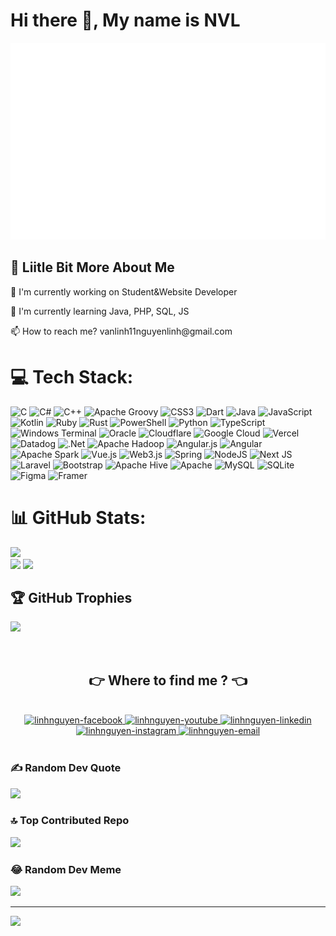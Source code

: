 # Hi there 👋, My name is NVL
<a href="#" target="_blank">
  <img src="svg/linhnguyen.svg" width="1200" alt="LinhNguyenNVL" />
</a>

## 💫 Liitle Bit More About Me

<p>🔭 I'm currently working on Student&Website Developer</p>
<p>🌱 I'm currently learning Java, PHP, SQL, JS</p>
<p>📫 How to reach me? vanlinh11nguyenlinh@gmail.com</p>


# 💻 Tech Stack:
![C](https://img.shields.io/badge/c-%2300599C.svg?style=plastic&logo=c&logoColor=white) ![C#](https://img.shields.io/badge/c%23-%23239120.svg?style=plastic&logo=c-sharp&logoColor=white) ![C++](https://img.shields.io/badge/c++-%2300599C.svg?style=plastic&logo=c%2B%2B&logoColor=white) ![Apache Groovy](https://img.shields.io/badge/Apache%20Groovy-4298B8.svg?style=plastic&logo=Apache+Groovy&logoColor=white) ![CSS3](https://img.shields.io/badge/css3-%231572B6.svg?style=plastic&logo=css3&logoColor=white) ![Dart](https://img.shields.io/badge/dart-%230175C2.svg?style=plastic&logo=dart&logoColor=white) ![Java](https://img.shields.io/badge/java-%23ED8B00.svg?style=plastic&logo=openjdk&logoColor=white) ![JavaScript](https://img.shields.io/badge/javascript-%23323330.svg?style=plastic&logo=javascript&logoColor=%23F7DF1E) ![Kotlin](https://img.shields.io/badge/kotlin-%237F52FF.svg?style=plastic&logo=kotlin&logoColor=white) ![Ruby](https://img.shields.io/badge/ruby-%23CC342D.svg?style=plastic&logo=ruby&logoColor=white) ![Rust](https://img.shields.io/badge/rust-%23000000.svg?style=plastic&logo=rust&logoColor=white) ![PowerShell](https://img.shields.io/badge/PowerShell-%235391FE.svg?style=plastic&logo=powershell&logoColor=white) ![Python](https://img.shields.io/badge/python-3670A0?style=plastic&logo=python&logoColor=ffdd54) ![TypeScript](https://img.shields.io/badge/typescript-%23007ACC.svg?style=plastic&logo=typescript&logoColor=white) ![Windows Terminal](https://img.shields.io/badge/Windows%20Terminal-%234D4D4D.svg?style=plastic&logo=windows-terminal&logoColor=white) ![Oracle](https://img.shields.io/badge/Oracle-F80000?style=plastic&logo=oracle&logoColor=white) ![Cloudflare](https://img.shields.io/badge/Cloudflare-F38020?style=plastic&logo=Cloudflare&logoColor=white) ![Google Cloud](https://img.shields.io/badge/GoogleCloud-%234285F4.svg?style=plastic&logo=google-cloud&logoColor=white) ![Vercel](https://img.shields.io/badge/vercel-%23000000.svg?style=plastic&logo=vercel&logoColor=white) ![Datadog](https://img.shields.io/badge/datadog-%23632CA6.svg?style=plastic&logo=datadog&logoColor=white) ![.Net](https://img.shields.io/badge/.NET-5C2D91?style=plastic&logo=.net&logoColor=white) ![Apache Hadoop](https://img.shields.io/badge/Apache%20Hadoop-66CCFF?style=plastic&logo=apachehadoop&logoColor=black) ![Angular.js](https://img.shields.io/badge/angular.js-%23E23237.svg?style=plastic&logo=angularjs&logoColor=white) ![Angular](https://img.shields.io/badge/angular-%23DD0031.svg?style=plastic&logo=angular&logoColor=white) ![Apache Spark](https://img.shields.io/badge/Apache%20Spark-FDEE21?style=plastic&logo=apachespark&logoColor=black) ![Vue.js](https://img.shields.io/badge/vue.js-%2335495e.svg?style=plastic&logo=vuedotjs&logoColor=%234FC08D) ![Web3.js](https://img.shields.io/badge/web3.js-F16822?style=plastic&logo=web3.js&logoColor=white) ![Spring](https://img.shields.io/badge/spring-%236DB33F.svg?style=plastic&logo=spring&logoColor=white) ![NodeJS](https://img.shields.io/badge/node.js-6DA55F?style=plastic&logo=node.js&logoColor=white) ![Next JS](https://img.shields.io/badge/Next-black?style=plastic&logo=next.js&logoColor=white) ![Laravel](https://img.shields.io/badge/laravel-%23FF2D20.svg?style=plastic&logo=laravel&logoColor=white) ![Bootstrap](https://img.shields.io/badge/bootstrap-%238511FA.svg?style=plastic&logo=bootstrap&logoColor=white) ![Apache Hive](https://img.shields.io/badge/Apache%20Hive-FDEE21?style=plastic&logo=apachehive&logoColor=black) ![Apache](https://img.shields.io/badge/apache-%23D42029.svg?style=plastic&logo=apache&logoColor=white) ![MySQL](https://img.shields.io/badge/mysql-%2300000f.svg?style=plastic&logo=mysql&logoColor=white) ![SQLite](https://img.shields.io/badge/sqlite-%2307405e.svg?style=plastic&logo=sqlite&logoColor=white) ![Figma](https://img.shields.io/badge/figma-%23F24E1E.svg?style=plastic&logo=figma&logoColor=white) ![Framer](https://img.shields.io/badge/Framer-black?style=plastic&logo=framer&logoColor=blue)

# 📊 GitHub Stats:
![](https://github-readme-stats.vercel.app/api?username=nguyenvanlinh1105&theme=dark&hide_border=false&include_all_commits=false&count_private=false)<br/>
![](https://github-readme-streak-stats.herokuapp.com/?user=nguyenvanlinh1105&theme=dark&hide_border=false)
![](https://github-readme-stats.vercel.app/api/top-langs/?username=nguyenvanlinh1105&theme=dark&hide_border=false&include_all_commits=false&count_private=false&layout=compact)

## 🏆 GitHub Trophies
![](https://github-profile-trophy.vercel.app/?username=nguyenvanlinh1105&theme=radical&no-frame=false&no-bg=true&margin-w=4)

<br>
<h2 align="center">👉 Where to find me ? 👈</h2>
<br>
<!-- https://icons8.com -->
<div align="center">
  <a href="https://www.facebook.com/nguynlinh.1105" target="blank">
    <img src="https://img.icons8.com/bubbles/100/000000/facebook-new.png" alt="linhnguyen-facebook" />
  </a>
  <a href="https://www.youtube.com/@nvlmf9597" target="blank">
    <img src="https://img.icons8.com/bubbles/100/000000/youtube-squared.png" alt="linhnguyen-youtube" />
  </a>
  <a href="https://www.linkedin.com" target="blank">
    <img src="https://img.icons8.com/bubbles/100/000000/linkedin.png" alt="linhnguyen-linkedin" />
  </a>
  <a href="https://www.instagram.com/_nguyn.linh/" target="blank">
    <img src="https://img.icons8.com/bubbles/100/000000/instagram.png" alt="linhnguyen-instagram" />
  </a>
  <a href="mailto:vanlinh11nguyenlinh@gmail.com" target="top">
    <img src="https://img.icons8.com/bubbles/100/000000/apple-mail.png" alt="linhnguyen-email" />
  </a>
</div>

<br>

### ✍️ Random Dev Quote
![](https://quotes-github-readme.vercel.app/api?type=horizontal&theme=radical)


### 🔝 Top Contributed Repo
![](https://github-contributor-stats.vercel.app/api?username=nguyenvanlinh1105&limit=5&theme=dark&combine_all_yearly_contributions=true)


### 😂 Random Dev Meme
<img src='https://randommeme-five.vercel.app/' style="height: 400px;"/>

---
[![](https://visitcount.itsvg.in/api?id=nguyenvanlinh1105&icon=0&color=0)](https://visitcount.itsvg.in)

<!-- Proudly created with GPRM ( https://gprm.itsvg.in ) -->



